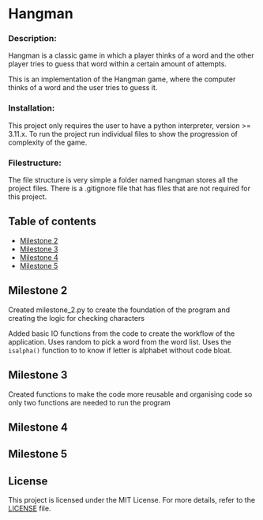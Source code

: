 # Hangman

### Description:

Hangman is a classic game in which a player thinks of a word and the other
player tries to guess that word within a certain amount of attempts.

This is an implementation of the Hangman game, where the computer thinks of
a word and the user tries to guess it. 

### Installation:

This project only requires the user to have a python interpreter, version >= 3.11.x.
To run the project run individual files to show the progression of complexity of the 
game.

### Filestructure:

The file structure is very simple a folder named hangman stores all the project files.
There is a .gitignore file that has files that are not required for this project.

## Table of contents
- [Milestone 2](#Milestone-2)
- [Milestone 3](#Milestone-3)
- [Milestone 4](#milestone-4)
- [Milestone 5](#milestone-5)

<a id="Milestone-2"></a>
## Milestone 2 

Created milestone_2.py to create the foundation of the program and creating the logic
for checking characters

Added basic IO functions from the code to create the workflow of the application. Uses
random to pick a word from the word list. Uses the `isalpha()` function to to know if letter
is alphabet without code bloat.

## Milestone 3

Created functions to make the code more reusable and organising code so only two 
functions are needed to run the program


## Milestone 4



## Milestone 5

## License

This project is licensed under the MIT License. For more details, refer to the [LICENSE](LICENSE) file.